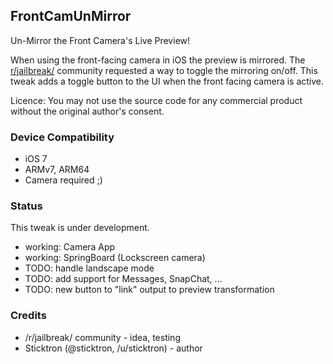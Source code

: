 ## FrontCamUnMirror

Un-Mirror the Front Camera's Live Preview!

When using the front-facing camera in iOS the preview is mirrored.
The [r/jailbreak/](http://reddit.com/r/jailbreak/) community requested a way to toggle the mirroring on/off.
This tweak adds a toggle button to the UI when the front facing camera is active.

Licence:
You may not use the source code for any commercial product without the original author's consent.

### Device Compatibility

* iOS 7
* ARMv7, ARM64
* Camera required ;)

### Status

This tweak is under development.

* working: Camera App
* working: SpringBoard (Lockscreen camera)
* TODO: handle landscape mode
* TODO: add support for Messages, SnapChat, ...
* TODO: new button to "link" output to preview transformation


### Credits

* /r/jailbreak/ community - idea, testing
* Sticktron (@sticktron, /u/sticktron) - author
